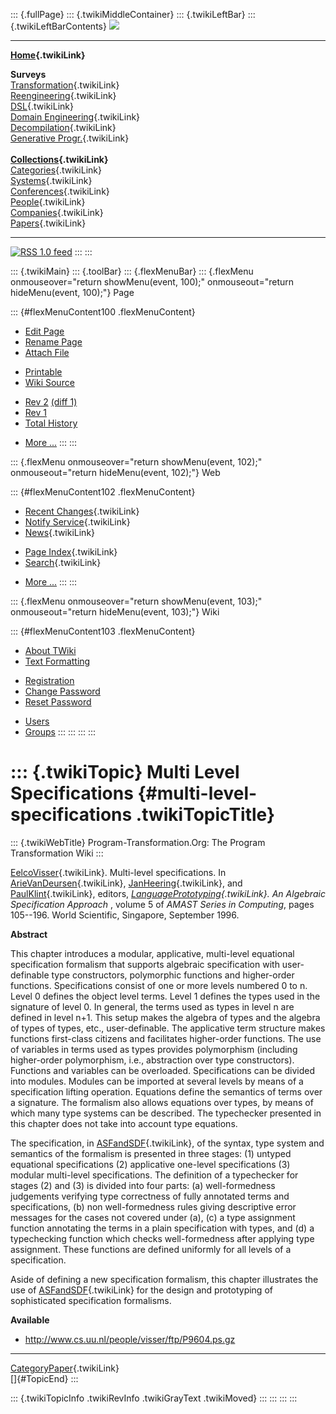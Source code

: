 ::: {.fullPage}
::: {.twikiMiddleContainer}
::: {.twikiLeftBar}
::: {.twikiLeftBarContents}
![](../pub/transformation.gif)

------------------------------------------------------------------------

**[Home](WebHome){.twikiLink}**

**Surveys**\
[Transformation](ProgramTransformation){.twikiLink}\
[Reengineering](ReengineeringWiki){.twikiLink}\
[DSL](DomainSpecificLanguages){.twikiLink}\
[Domain Engineering](DomainEngineering){.twikiLink}\
[Decompilation](DeCompilation){.twikiLink}\
[Generative Progr.](GenerativeProgrammingWiki){.twikiLink}\
\
**[Collections](CategoryCollection){.twikiLink}**\
[Categories](CategoryCategory){.twikiLink}\
[Systems](TransformationSystems){.twikiLink}\
[Conferences](TransformationConferences){.twikiLink}\
[People](TransformationPeople){.twikiLink}\
[Companies](TransformationCompanies){.twikiLink}\
[Papers](CategoryPaper){.twikiLink}

------------------------------------------------------------------------

[![](../pub/rss.gif "RSS 1.0 feed")](WebRss@skin=rss)
:::
:::

::: {.twikiMain}
::: {.toolBar}
::: {.flexMenuBar}
::: {.flexMenu onmouseover="return showMenu(event, 100);" onmouseout="return hideMenu(event, 100);"}
Page

::: {#flexMenuContent100 .flexMenuContent}
-   [Edit
    Page](http://www.program-transformation.org/edit/Transform/MultiLevelSpecifications?t=1536826212)
-   [Rename
    Page](http://www.program-transformation.org/rename/Transform/MultiLevelSpecifications)
-   [Attach
    File](http://www.program-transformation.org/attach/Transform/MultiLevelSpecifications)

<!-- -->

-   [Printable](http://www.program-transformation.org/view/Transform/MultiLevelSpecifications?skin=print.pattern)
-   [Wiki
    Source](http://www.program-transformation.org/view/Transform/MultiLevelSpecifications?skin=text&raw=on&contenttype=text/plain)

<!-- -->

-   [Rev
    2](http://www.program-transformation.org/view/Transform/MultiLevelSpecifications?rev=1.2)
    [(diff 1)](http://www.program-transformation.org/rdiff/Transform/MultiLevelSpecifications?rev1=1.2&rev2=1.1)
-   [Rev
    1](http://www.program-transformation.org/view/Transform/MultiLevelSpecifications?rev=1.1)
-   [Total
    History](http://www.program-transformation.org/rdiff/Transform/MultiLevelSpecifications)

<!-- -->

-   [More
    \...](http://www.program-transformation.org/oops/Transform/MultiLevelSpecifications?template=oopsmore&param1=1.2&param2=1.2)
:::
:::

::: {.flexMenu onmouseover="return showMenu(event, 102);" onmouseout="return hideMenu(event, 102);"}
Web

::: {#flexMenuContent102 .flexMenuContent}
-   [Recent Changes](WebChanges){.twikiLink}
-   [Notify Service](WebNotify){.twikiLink}
-   [News](WebNews){.twikiLink}

<!-- -->

-   [Page Index](WebIndex){.twikiLink}
-   [Search](WebSearch){.twikiLink}

<!-- -->

-   [More
    \...](http://www.program-transformation.org/oops/Transform/MultiLevelSpecifications?template=oopsmore&param1=1.2&param2=1.2)
:::
:::

::: {.flexMenu onmouseover="return showMenu(event, 103);" onmouseout="return hideMenu(event, 103);"}
Wiki

::: {#flexMenuContent103 .flexMenuContent}
-   [About
    TWiki](http://www.program-transformation.org/view/TWiki/WebHome)
-   [Text
    Formatting](http://www.program-transformation.org/view/TWiki/TextFormattingRules)

<!-- -->

-   [Registration](http://www.program-transformation.org/view/TWiki/TWikiRegistration)
-   [Change
    Password](http://www.program-transformation.org/view/TWiki/ChangePassword)
-   [Reset
    Password](http://www.program-transformation.org/view/TWiki/ResetPassword)

<!-- -->

-   [Users](http://www.program-transformation.org/view/Main/TWikiUsers)
-   [Groups](http://www.program-transformation.org/view/Main/TWikiGroups)
:::
:::
:::
:::

::: {.twikiTopic}
Multi Level Specifications {#multi-level-specifications .twikiTopicTitle}
==========================

::: {.twikiWebTitle}
Program-Transformation.Org: The Program Transformation Wiki
:::

[EelcoVisser](EelcoVisser){.twikiLink}. Multi-level specifications. In
[ArieVanDeursen](ArieVanDeursen){.twikiLink},
[JanHeering](JanHeering){.twikiLink}, and
[PaulKlint](PaulKlint){.twikiLink}, editors,
*[LanguagePrototyping](LanguagePrototyping){.twikiLink}. An Algebraic
Specification Approach* , volume 5 of *AMAST Series in Computing*, pages
105\--196. World Scientific, Singapore, September 1996.

**Abstract**

This chapter introduces a modular, applicative, multi-level equational
specification formalism that supports algebraic specification with
user-definable type constructors, polymorphic functions and higher-order
functions. Specifications consist of one or more levels numbered 0 to n.
Level 0 defines the object level terms. Level 1 defines the types used
in the signature of level 0. In general, the terms used as types in
level n are defined in level n+1. This setup makes the algebra of types
and the algebra of types of types, etc., user-definable. The applicative
term structure makes functions first-class citizens and facilitates
higher-order functions. The use of variables in terms used as types
provides polymorphism (including higher-order polymorphism, i.e.,
abstraction over type constructors). Functions and variables can be
overloaded. Specifications can be divided into modules. Modules can be
imported at several levels by means of a specification lifting
operation. Equations define the semantics of terms over a signature. The
formalism also allows equations over types, by means of which many type
systems can be described. The typechecker presented in this chapter does
not take into account type equations.

The specification, in [ASFandSDF](ASFandSDF){.twikiLink}, of the syntax,
type system and semantics of the formalism is presented in three stages:
(1) untyped equational specifications (2) applicative one-level
specifications (3) modular multi-level specifications. The definition of
a typechecker for stages (2) and (3) is divided into four parts: (a)
well-formedness judgements verifying type correctness of fully annotated
terms and specifications, (b) non well-formedness rules giving
descriptive error messages for the cases not covered under (a), (c) a
type assignment function annotating the terms in a plain specification
with types, and (d) a typechecking function which checks well-formedness
after applying type assignment. These functions are defined uniformly
for all levels of a specification.

Aside of defining a new specification formalism, this chapter
illustrates the use of [ASFandSDF](ASFandSDF){.twikiLink} for the design
and prototyping of sophisticated specification formalisms.

**Available**

-   <http://www.cs.uu.nl/people/visser/ftp/P9604.ps.gz>

------------------------------------------------------------------------

[CategoryPaper](CategoryPaper){.twikiLink}\
[]{#TopicEnd}
:::

::: {.twikiTopicInfo .twikiRevInfo .twikiGrayText .twikiMoved}
:::
:::
:::
:::
